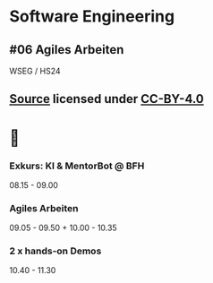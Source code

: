 # Software Engineering

## #06 Agiles Arbeiten

WSEG / HS24

[Source](https://github.com/digital-sustainability/module-wseg/tree/24/hs/docs/slides/content/06) licensed under [CC-BY-4.0](https://github.com/digital-sustainability/module-wseg/blob/24/hs/LICENSE)
--
# 🧱

### Exkurs: KI & MentorBot @ BFH

08.15 - 09.00

### Agiles Arbeiten

09.05 - 09.50 + 10.00 - 10.35

### 2 x hands-on Demos

10.40 - 11.30